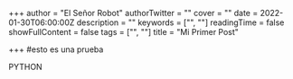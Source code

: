 +++
author = "El Señor Robot"
authorTwitter = ""
cover = ""
date = 2022-01-30T06:00:00Z
description = ""
keywords = ["", ""]
readingTime = false
showFullContent = false
tags = ["", ""]
title = "Mi Primer Post"

+++
\#esto es una prueba

PYTHON